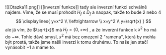 ![[Otazka11.png]]
[[inverzní funkce]]
tady ale inverzní funkci schválně najdem.
Víme, že se musí prohodit $H_f\ s\ D_f$ a naopak, takže to bude 2 nebo 4$$
\displaylines{
y=x^2 \\
\leftrightarrow \\
x=y^2 \\
y=\sqrt{x}
}
$$
ale já vím, že $\sqrt{x}$ má $H_f=\langle 0,+\infty)$ , a že inverzní funkce k  $x^2$ ho má do $-\infty$. Tohle dává smysl, $x^2$ má bez omezení 2 "ramena", která by mohla být prostá, takže jsme našli inverzi k tomu druhému. To naše jen stačí vynásobit $-1$ a máme to.